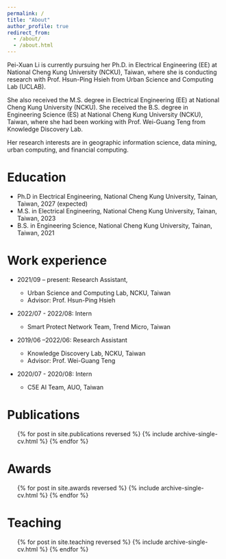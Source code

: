 ```yaml
---
permalink: /
title: "About"
author_profile: true
redirect_from: 
  - /about/
  - /about.html
---
```


Pei-Xuan Li is currently pursuing her Ph.D. in Electrical Engineering (EE) at National Cheng Kung University (NCKU), Taiwan, where she is conducting research with Prof. Hsun-Ping Hsieh from Urban Science and Computing Lab (UCLAB).

She also received the M.S. degree in Electrical Engineering (EE) at National Cheng Kung University (NCKU). She received the B.S. degree in Engineering Science (ES) at National Cheng Kung University (NCKU), Taiwan, where she had been working with Prof. Wei-Guang Teng from Knowledge Discovery Lab.

Her research interests are in geographic information science, data mining, urban computing, and financial computing.

Education
======
* Ph.D in Electrical Engineering, National Cheng Kung University, Tainan, Taiwan, 2027 (expected)
* M.S. in Electrical Engineering, National Cheng Kung University, Tainan, Taiwan, 2023
* B.S. in Engineering Science, National Cheng Kung University, Tainan, Taiwan, 2021

Work experience
======
* 2021/09 – present: Research Assistant,
  * Urban Science and Computing Lab, NCKU, Taiwan
  * Advisor: Prof. Hsun-Ping Hsieh

* 2022/07 - 2022/08: Intern
  * Smart Protect Network Team, Trend Micro, Taiwan

* 2019/06 –2022/06: Research Assistant
  * Knowledge Discovery Lab, NCKU, Taiwan
  * Advisor: Prof. Wei-Guang Teng

* 2020/07 - 2020/08: Intern	
  * C5E AI Team, AUO, Taiwan

Publications
======
  <ul>{% for post in site.publications reversed %}
    {% include archive-single-cv.html %}
  {% endfor %}</ul>

Awards
=====
  <ul>{% for post in site.awards reversed %}
    {% include archive-single-cv.html %}
  {% endfor %}</ul>

Teaching
======
  <ul>{% for post in site.teaching reversed %}
    {% include archive-single-cv.html %}
  {% endfor %}</ul>